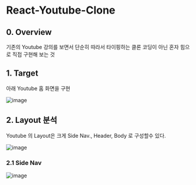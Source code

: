 # React-Youtube-Clone

## 0. Overview

기존의 Youtube 강의를 보면서 단순히 따라서 타이핑하는 클론 코딩이 아닌 혼자 힘으로 직접 구현해 보는 것

## 1. Target

아래 Youtube 홈 화면을 구현

![image](https://user-images.githubusercontent.com/35194820/149611573-f76e3b96-9097-43e5-b08f-a7b6ec738836.png)

## 2. Layout 분석

Youtube 의 Layout은 크게 Side Nav., Header, Body 로 구성할수 있다.

![image](https://user-images.githubusercontent.com/35194820/149611759-5d0a096f-c697-47f0-9aa6-5d544e9be5a6.png)

### 2.1 Side Nav

![image](https://user-images.githubusercontent.com/35194820/149654101-d328d9f7-7b97-4a7d-bd1c-e99a1a6b9ec1.png)

